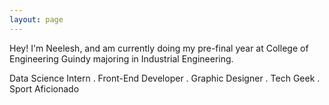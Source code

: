 ```yaml
---
layout: page
---
```

Hey! I'm Neelesh, and am currently doing my pre-final year at College of Engineering Guindy majoring in Industrial Engineering.  

Data Science Intern   .  Front-End Developer  .  Graphic Designer   .  Tech Geek  .  Sport Aficionado 

